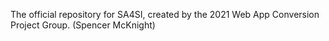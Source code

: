 The official repository for SA4SI, created by the 2021 Web App Conversion Project Group. (Spencer McKnight)
